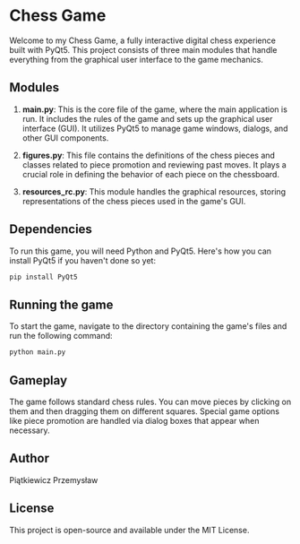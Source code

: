 # Chess Game

Welcome to my Chess Game, a fully interactive digital chess experience built with PyQt5. This project consists of three main modules that handle everything from the graphical user interface to the game mechanics.

## Modules

1. **main.py**: This is the core file of the game, where the main application is run. It includes the rules of the game and sets up the graphical user interface (GUI). It utilizes PyQt5 to manage game windows, dialogs, and other GUI components.

2. **figures.py**: This file contains the definitions of the chess pieces and classes related to piece promotion and reviewing past moves. It plays a crucial role in defining the behavior of each piece on the chessboard.

3. **resources_rc.py**: This module handles the graphical resources, storing representations of the chess pieces used in the game's GUI.

## Dependencies

To run this game, you will need Python and PyQt5. Here's how you can install PyQt5 if you haven't done so yet:

```bash
pip install PyQt5
```
## Running the game

To start the game, navigate to the directory containing the game's files and run the following command:
``` bash
python main.py
```


## Gameplay

The game follows standard chess rules. You can move pieces by clicking on them and then dragging them on different squares. Special game options like piece promotion are handled via dialog boxes that appear when necessary.

## Author

Piątkiewicz Przemysław

## License

This project is open-source and available under the MIT License.

